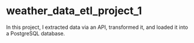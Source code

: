 # weather_data_etl_project_1
In this project, I extracted data via an API, transformed it, and loaded it into a PostgreSQL database.
